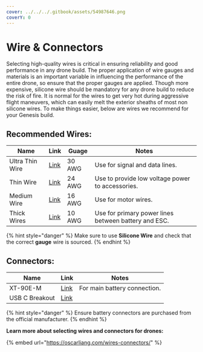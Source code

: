 ```yaml
---
cover: ../../../.gitbook/assets/54987646.png
coverY: 0
---
```


# Wire & Connectors

Selecting high-quality wires is critical in ensuring reliability and good performance in any drone build. The proper application of wire gauges and materials is an important variable in influencing the performance of the entire drone, so ensure that the proper gauges are applied. Though more expensive, silicone wire should be mandatory for any drone build to reduce the risk of fire. It is normal for the wires to get very hot during aggressive flight maneuvers, which can easily melt the exterior sheaths of most non silicone wires. To make things easier, below are wires we recommend for your Genesis build.

## Recommended Wires:

| Name            | Link                                                                                                                       | Guage  | Notes                                                |
| --------------- | -------------------------------------------------------------------------------------------------------------------------- | ------ | ---------------------------------------------------- |
| Ultra Thin Wire | [Link](https://www.amazon.com/stores/BNTECHGO/30GaugeSiliconeWire\_SiliconeWire/page/0FB2C206-9F92-4DDF-8612-FECAFA318187) | 30 AWG | Use for signal and data lines.                       |
| Thin Wire       | [Link](https://www.amazon.com/stores/BNTECHGO/24GaugeSiliconeWire\_SiliconeWire/page/E1E31E64-1EAF-4459-8FFB-3448A42351AA) | 24 AWG | Use to provide low voltage power to accessories.     |
| Medium Wire     | [Link](https://www.amazon.com/BNTECHGO-Silicone-Flexible-Stranded-Impedance/dp/B06XS5N3HN)                                 | 16 AWG | Use for motor wires.                                 |
| Thick Wires     | [Link](https://www.amazon.com/stores/BNTECHGO/10GaugeSiliconeWire\_SiliconeWire/page/B3873000-8FFA-4D5A-BEDE-A2CAAAC2C6E5) | 10 AWG | Use for primary power lines between battery and ESC. |

{% hint style="danger" %}
Make sure to use **Silicone Wire** and check that the correct **gauge** wire is sourced.
{% endhint %}

## Connectors:

| Name           | Link                                                                                          | Notes                        |
| -------------- | --------------------------------------------------------------------------------------------- | ---------------------------- |
| XT-90E-M       | [Link](https://www.amazon.com/Yaohappy-XT90E-M-Mountable-Connector-Multicopter/dp/B09DBK97VJ) | For main battery connection. |
| USB C Breakout | [Link](https://www.amazon.com/ANMBEST-Connector-Receptacle-Adapter-Support/dp/B091CRLJM2)     |                              |

{% hint style="danger" %}
Ensure battery connectors are purchased from the official manufacturer.
{% endhint %}

**Learn more about selecting wires and connectors for drones:**

{% embed url="https://oscarliang.com/wires-connectors/" %}
